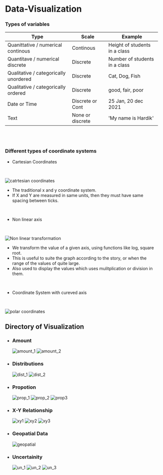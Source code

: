# Data-Visualization

### Types of variables 
|  Type  |  Scale  |  Example  |
| ------ | ------- |  -------- |
| Quanittative / numerical continous    | Continous       | Height of students in a class |
| Quantitave / numerical discrete       | Discrete        | Number of students in a class |
| Qualitative / categorically unordered | Discrete        | Cat, Dog, Fish                |
| Qualitative / categorically ordered   | Discrete        | good, fair, poor              |
| Date or Time                          | Discrete or Cont| 25 Jan, 20 dec 2021           | 
| Text                                  | None or discrete| 'My name is Hardik'           |

<br> <br> 

### Different types of coordinate systems 
- Cartesian Coordinates 

<br>

![catrtesian coordinates](images/cartesian.png)
  - The traditional x and y coordinate system. 
  - If X and Y are measured in same units, then they must have same spacing between ticks. 
  
  <br>
  
- Non linear axis
<br>

![Non linear transformation](images/non_linear_transformation.jpeg)
  - We transform the value of a given axis, using functions like log, square root. 
  - This is useful to suite the graph according to the story, or when the range of the values of quite large. 
  - Also used to display the values which uses mulitplication or division in them. 
  <br>
  
  
- Coordinate System with cureved axis
<br>

![polar coordinates](images/polar.svg)
  <br>
  
  
  ## Directory of Visualization 
  - ### Amount 
    
    ![amount_1](images/Amount_1.png)
    ![amount_2](images/Amount_2.png)
    
  - ### Distributions 
  
    ![dist_1](images/distribution_1.png)
    ![dist_2](images/Distribution_2.png)
  
  - ### Propotion
  
    ![prop_1](images/propotion_1.png)
    ![prop_2](images/propotion_2.png)
    ![prop3](images/propotion_3.png)
    
  - ### X-Y Relationship 
    ![xy1](images/xy1.png)
    ![xy2](images/xy2.png)
    ![xy3](images/xy3.png)
    
  - ### Geopatial Data 
    ![geopatial](images/geopatial.png)
    
  - ### Uncertainity 
    ![un_1](images/un1.png)
    ![un_2](images/un2.png)
    ![un_3](images/un3.png)
